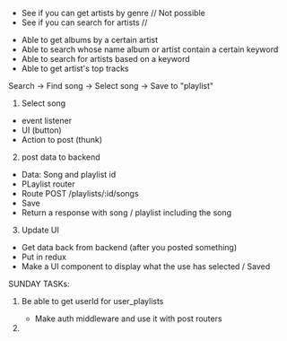 - See if you can get artists by genre // Not possible
- See if you can search for artists //

* Able to get albums by a certain artist
* Able to search whose name album or artist contain a certain keyword
* Able to search for artists based on a keyword
* Able to get artist's top tracks

Search -> Find song -> Select song -> Save to "playlist"

1. Select song

- event listener
- UI (button)
- Action to post (thunk)

2. post data to backend

- Data: Song and playlist id
- PLaylist router
- Route POST /playlists/:id/songs
- Save
- Return a response with song / playlist including the song

3. Update UI

- Get data back from backend (after you posted something)
- Put in redux
- Make a UI component to display what the use has selected / Saved

SUNDAY TASKs:

1. Be able to get userId for user_playlists

   - Make auth middleware and use it with post routers

2.
